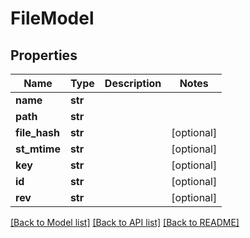 # FileModel

## Properties
Name | Type | Description | Notes
------------ | ------------- | ------------- | -------------
**name** | **str** |  | 
**path** | **str** |  | 
**file_hash** | **str** |  | [optional] 
**st_mtime** | **str** |  | [optional] 
**key** | **str** |  | [optional] 
**id** | **str** |  | [optional] 
**rev** | **str** |  | [optional] 

[[Back to Model list]](../README.md#documentation-for-models) [[Back to API list]](../README.md#documentation-for-api-endpoints) [[Back to README]](../README.md)

